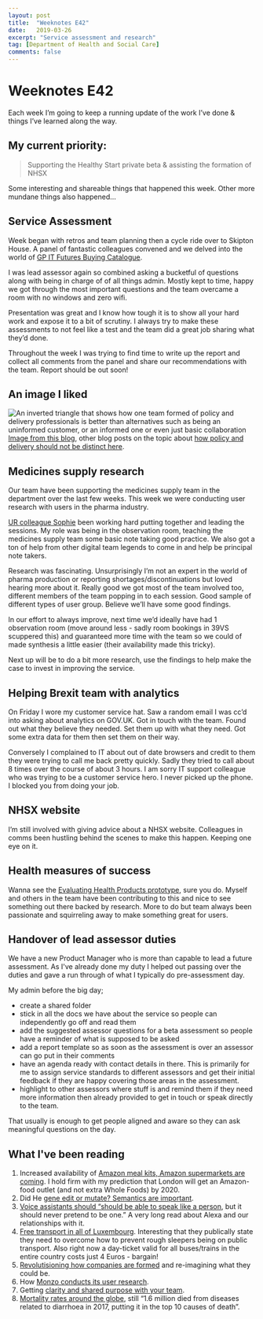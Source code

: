 ```yaml
---
layout: post
title:  "Weeknotes E42"
date:   2019-03-26
excerpt: "Service assessment and research"
tag: [Department of Health and Social Care]
comments: false
---
```


# Weeknotes E42
Each week I’m going to keep a running update of the work I’ve done & things I’ve learned along the way.

## My current priority:
> Supporting the Healthy Start private beta & assisting the formation of NHSX

Some interesting and shareable things that happened this week. Other more mundane things also happened…

## Service Assessment
Week began with retros and team planning then a cycle ride over to Skipton House. A panel of fantastic colleagues convened and we delved into the world of [GP IT Futures Buying Catalogue](https://digital.nhs.uk/services/future-gp-it-systems-and-services). 

I was lead assessor again so combined asking a bucketful of questions along with being in charge of of all things admin. Mostly kept to time, happy we got through the most important questions and the team overcame a room with no windows and zero wifi. 

Presentation was great and I know how tough it is to show all your hard work and expose it to a bit of scrutiny. I always try to make these assessments to not feel like a test and the team did a great job sharing what they’d done.

Throughout the week I was trying to find time to write up the report and collect all comments from the panel and share our recommendations with the team. Report should be out soon!

## An image I liked
![An inverted triangle that shows how one team formed of policy and delivery professionals is better than alternatives such as being an uninformed customer, or an informed one or even just basic collaboration](https://sfadigital.blog.gov.uk/wp-content/uploads/sites/134/2017/03/Inverted-pyramid-graphic.png)
[Image from this blog](https://sfadigital.blog.gov.uk/2017/03/24/dont-bring-policy-and-delivery-closer-together-make-them-the-same-thing/), other blog posts on the topic about [how policy and delivery should not be distinct here](https://digital.canada.ca/2018/09/07/policy/).

## Medicines supply research
Our team have been supporting the medicines supply team in the department over the last few weeks. This week we were conducting user research with users in the pharma industry. 

[UR colleague Sophie](https://twitter.com/SophieAnnRankin) been working hard putting together and leading the sessions. My role was being in the observation room, teaching the medicines supply team some basic note taking good practice. We also got a ton of help from other digital team legends to come in and help be principal note takers.

Research was fascinating. Unsurprisingly I’m not an expert in the world of pharma production or reporting shortages/discontinuations but loved hearing more about it. Really good we got most of the team involved too, different members of the team popping in to each session. Good sample of different types of user group. Believe we’ll have some good findings. 

In our effort to always improve, next time we’d ideally have had 1 observation room (move around less - sadly room bookings in 39VS scuppered this) and guaranteed more time with the team so we could of made synthesis a little easier (their availability made this tricky). 

Next up will be to do a bit more research, use the findings to help make the case to invest in improving the service.

## Helping Brexit team with analytics
On Friday I wore my customer service hat. Saw a random email I was cc’d into asking about analytics on GOV.UK. Got in touch with the team. Found out what they believe they needed. Set them up with what they need. Got some extra data for them then set them on their way.

Conversely I complained to IT about out of date browsers and credit to them they were trying to call me back pretty quickly. Sadly they tried to call about 8 times over the course of about 3 hours. I am sorry IT support colleague who was trying to be a customer service hero. I never picked up the phone. I blocked you from doing your job. 

## NHSX website
I’m still involved with giving advice about a NHSX website. Colleagues in comms been hustling behind the scenes to make this happen. Keeping one eye on it.

## Health measures of success
Wanna see the [Evaluating Health Products
 prototype](https://evaluation-digital-health.herokuapp.com/), sure you do. Myself and others in the team have been contributing to this and nice to see something out there backed by research. More to do but team always been passionate and squirreling away to make something great for users.

## Handover of lead assessor duties
We have a new Product Manager who is more than capable to lead a future assessment. As I've already done my duty I helped out passing over the duties and gave a run through of what I typically do pre-assessment day.

My admin before the big day;
- create a shared folder
- stick in all the docs we have about the service so people can independently go off and read them
- add the suggested assessor questions for a beta assessment so people have a reminder of what is supposed to be asked
- add a report template so as soon as the assessment is over an assessor can go put in their comments
- have an agenda ready with contact details in there. This is primarily for me to assign service standards to different assessors and get their initial feedback if they are happy covering those areas in the assessment.
- highlight to other assessors where stuff is and remind them if they need more information then already provided to get in touch or speak directly to the team.

That usually is enough to get people aligned and aware so they can ask meaningful questions on the day.

## What I've been reading
1. Increased availability of [Amazon meal kits, Amazon supermarkets are coming](https://thespoon.tech/with-whole-foods-debut-amazon-meal-kits-are-just-getting-warmed-up). I hold firm with my prediction that London will get an Amazon-food outlet (and not extra Whole Foods) by 2020. 
2. Did He [gene edit or mutate? Semantics are important](https://ipscell.com/2018/12/he-jiankiu-didnt-really-gene-edit-those-girls-he-mutated-them/).
3. [Voice assistants should “should be able to speak like a person](https://www.theatlantic.com/magazine/archive/2018/11/alexa-how-will-you-change-us/570844/), but it should never pretend to be one.” A very long read about Alexa and our relationships with it.
4. [Free transport in all of Luxembourg](https://www.forbes.com/sites/carltonreid/2018/12/06/luxembourg-to-cut-chronic-traffic-congestion-by-abolishing-public-transit-fares/#554952384f57). Interesting that they publically state they need to overcome how to prevent rough sleepers being on public transport. Also right now a day-ticket valid for all buses/trains in the entire country costs just 4 Euros - bargain!
5. [Revolutisioning how companies are formed](https://medium.com/@opencorporates/fireflies-and-algorithms-the-coming-explosion-of-companies-9d53cdb8738f) and re-imagining what they could be.
6. How [Monzo conducts its user research](https://monzo.com/blog/2019/02/11/user-research-analysis/).
7. Getting [clarity and shared purpose with your team](https://www.localwelcome.org/blog/2019/1/18/clarity-and-shared-direction).
8. [Mortality rates around the globe](https://www.bbc.co.uk/news/health-47371078), still “1.6 million died from diseases related to diarrhoea in 2017, putting it in the top 10 causes of death”.
